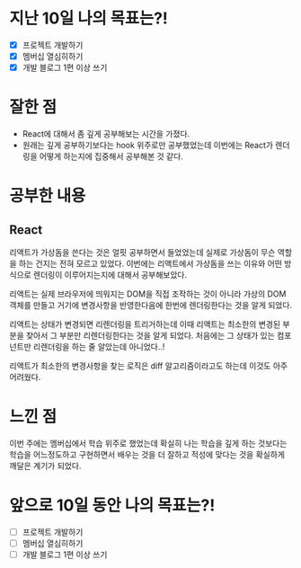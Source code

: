 # 지난 10일 나의 목표는?!
- [x] 프로젝트 개발하기
- [x] 멤버십 열심히하기
- [x] 개발 블로그 1편 이상 쓰기

# 잘한 점
- React에 대해서 좀 깊게 공부해보는 시간을 가졌다. 
- 원래는 깊게 공부하기보다는 hook 위주로만 공부했었는데 이번에는 React가 렌더링을 어떻게 하는지에 집중해서 공부해본 것 같다.


# 공부한 내용
## React
리액트가 가상돔을 쓴다는 것은 얼핏 공부하면서 들었었는데 실제로 가상돔이 무슨 역할을 하는 건지는 전혀 모르고 있었다.
이번에는 리액트에서 가상돔을 쓰는 이유와 어떤 방식으로 렌더링이 이루어지는지에 대해서 공부해보았다.

리액트는 실제 브라우저에 띄워지는 DOM을 직접 조작하는 것이 아니라 가상의 DOM 객체를 만들고 거기에 변경사항을 반영한다음에 한번에 렌더링한다는 것을 알게 되었다. 

리액트는 상태가 변경되면 리렌더링을 트리거하는데 이때 리액트는 최소한의 변경된 부분을 찾아서 그 부분만 리렌더링한다는 것을 알게 되었다. 처음에는 그 상태가 있는 컴포넌트만 리렌더링을 하는 줄 알았는데 아니었다..!

리액트가 최소한의 변경사항을 찾는 로직은 diff 알고리즘이라고도 하는데 이것도 아주 어려웠다.

# 느낀 점
이번 주에는 멤버십에서 학습 위주로 했었는데 확실히 나는 학습을 깊게 하는 것보다는 학습을 어느정도하고 구현하면서 배우는 것을 더 잘하고 적성에 맞다는 것을 확실하게 깨달은 계기가 되었다.



# 앞으로 10일 동안 나의 목표는?!
- [ ] 프로젝트 개발하기
- [ ] 멤버십 열심히하기
- [ ] 개발 블로그 1편 이상 쓰기